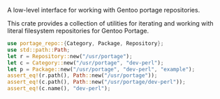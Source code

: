 A low-level interface for working with Gentoo portage repositories.

This crate provides a collection of utilities for iterating and
working with literal filesystem repositories for Gentoo Portage.

```rust
use portage_repo::{Category, Package, Repository};
use std::path::Path;
let r = Repository::new("/usr/portage");
let c = Category::new("/usr/portage", "dev-perl");
let p = Package::new("/usr/portage", "dev-perl", "example");
assert_eq!(r.path(), Path::new("/usr/portage"));
assert_eq!(c.path(), Path::new("/usr/portage/dev-perl"));
assert_eq!(c.name(), "dev-perl");
```
